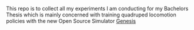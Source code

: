 This repo is to collect all my experiments I am conducting for my Bachelors Thesis which is mainly concerned with training quadruped locomotion policies
with the new Open Source Simulator [Genesis](https://genesis-embodied-ai.github.io/)
